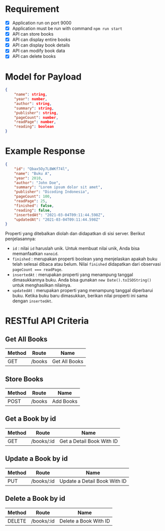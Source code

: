 # Requirement
- [x] Application run on port 9000
- [x] Application must be run with command `npm run start`
- [x] API can store books
- [x] API can display entire books
- [x] API can display book details
- [x] API can modify book data
- [x] API can delete books

# Model for Payload
```json
{
    "name": string,
    "year": number,
    "author": string,
    "summary": string,
    "publisher": string,
    "pageCount": number,
    "readPage": number,
    "reading": boolean
}
```

# Example Response
```json
{
    "id": "Qbax5Oy7L8WKf74l",
    "name": "Buku A",
    "year": 2010,
    "author": "John Doe",
    "summary": "Lorem ipsum dolor sit amet",
    "publisher": "Dicoding Indonesia",
    "pageCount": 100,
    "readPage": 25,
    "finished": false,
    "reading": false,
    "insertedAt": "2021-03-04T09:11:44.598Z",
    "updatedAt": "2021-03-04T09:11:44.598Z"
}
```

Properti yang ditebalkan diolah dan didapatkan di sisi server. Berikut penjelasannya:
- `id` : nilai `id` haruslah unik. Untuk membuat nilai unik, Anda bisa memanfaatkan `nanoid`.
- `finished` : merupakan properti boolean yang menjelaskan apakah buku telah selesai dibaca atau belum. Nilai `finished` didapatkan dari observasi `pageCount === readPage`.
- `insertedAt` : merupakan properti yang menampung tanggal dimasukkannya buku. Anda bisa gunakan `new Date().toISOString()` untuk menghasilkan nilainya.
- `updatedAt` : merupakan properti yang menampung tanggal diperbarui buku. Ketika buku baru dimasukkan, berikan nilai properti ini sama dengan `insertedAt`.

# RESTful API Criteria
## Get All Books
| **Method** | **Route**  | **Name**                     |
|------------|------------|------------------------------|
| GET        | /books     | Get All Books                |

## Store Books
| **Method** | **Route**  | **Name**                     |
|------------|------------|------------------------------|
| POST       | /books     | Add Books                    |

## Get a Book by id
| **Method** | **Route**  | **Name**                     |
|------------|------------|------------------------------|
| GET        | /books/:id | Get a Detail Book With ID    |

## Update a Book by id
| **Method** | **Route**  | **Name**                     |
|------------|------------|------------------------------|
| PUT        | /books/:id | Update a Detail Book With ID |

## Delete a Book by id
| **Method** | **Route**  | **Name**                     |
|------------|------------|------------------------------|
| DELETE     | /books/:id | Delete a Book With ID        |
